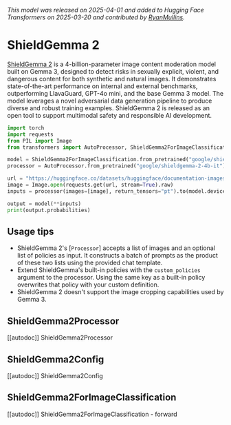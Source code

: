 
<!--Copyright 2025 The HuggingFace Team. All rights reserved.

Licensed under the Apache License, Version 2.0 (the "License"); you may not use this file except in compliance with
the License. You may obtain a copy of the License at

http://www.apache.org/licenses/LICENSE-2.0

Unless required by applicable law or agreed to in writing, software distributed under the License is distributed on
an "AS IS" BASIS, WITHOUT WARRANTIES OR CONDITIONS OF ANY KIND, either express or implied. See the License for the
specific language governing permissions and limitations under the License.

⚠️ Note that this file is in Markdown but contain specific syntax for our doc-builder (similar to MDX) that may not be
rendered properly in your Markdown viewer.

-->
*This model was released on 2025-04-01 and added to Hugging Face Transformers on 2025-03-20 and contributed by [RyanMullins](https://huggingface.co/RyanMullins).*

# ShieldGemma 2

[ShieldGemma 2](https://huggingface.co/papers/2504.01081) is a 4-billion-parameter image content moderation model built on Gemma 3, designed to detect risks in sexually explicit, violent, and dangerous content for both synthetic and natural images. It demonstrates state-of-the-art performance on internal and external benchmarks, outperforming LlavaGuard, GPT-4o mini, and the base Gemma 3 model. The model leverages a novel adversarial data generation pipeline to produce diverse and robust training examples. ShieldGemma 2 is released as an open tool to support multimodal safety and responsible AI development.

<hfoptions id="usage">
<hfoption id="ShieldGemma2ForImageClassification">

```py
import torch
import requests
from PIL import Image
from transformers import AutoProcessor, ShieldGemma2ForImageClassification

model = ShieldGemma2ForImageClassification.from_pretrained("google/shieldgemma-2-4b-it", dtype="auto")
processor = AutoProcessor.from_pretrained("google/shieldgemma-2-4b-it")

url = "https://huggingface.co/datasets/huggingface/documentation-images/resolve/main/pipeline-cat-chonk.jpeg"
image = Image.open(requests.get(url, stream=True).raw)
inputs = processor(images=[image], return_tensors="pt").to(model.device)

output = model(**inputs)
print(output.probabilities)
```

</hfoption>
</hfoptions>

## Usage tips

- ShieldGemma 2's [`Processor`] accepts a list of images and an optional list of policies as input. It constructs a batch of prompts as the product of these two lists using the provided chat template.
- Extend ShieldGemma's built-in policies with the `custom_policies` argument to the processor. Using the same key as a built-in policy overwrites that policy with your custom definition.
- ShieldGemma 2 doesn't support the image cropping capabilities used by Gemma 3.

## ShieldGemma2Processor

[[autodoc]] ShieldGemma2Processor

## ShieldGemma2Config

[[autodoc]] ShieldGemma2Config

## ShieldGemma2ForImageClassification

[[autodoc]] ShieldGemma2ForImageClassification
    - forward
